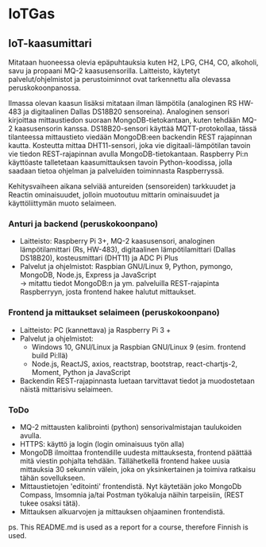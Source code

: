 # IoTGas
## IoT-kaasumittari 
Mitataan huoneessa olevia epäpuhtauksia kuten H2, LPG, CH4, CO, alkoholi, savu ja propaani MQ-2 kaasusensorilla. Laitteisto, käytetyt palvelut/ohjelmistot ja perustoiminnot ovat tarkennettu alla olevassa peruskokoonpanossa.

Ilmassa olevan kaasun lisäksi mitataan ilman lämpötila (analoginen RS HW-483 ja digitaalinen Dallas DS18B20 sensoreina). Analoginen sensori kirjoittaa mittaustiedon suoraan MongoDB-tietokantaan, kuten tehdään MQ-2 kaasusensorin kanssa. DS18B20-sensori käyttää MQTT-protokollaa, tässä tilanteessa mittaustieto viedään MongoDB:een backendin REST rajapinnan kautta. Kosteutta mittaa DHT11-sensori, joka vie digitaali-lämpötilan tavoin vie tiedon REST-rajapinnan avulla MongoDB-tietokantaan. Raspberry Pi:n käyttöaste talletetaan kaasumittauksen tavoin Python-koodissa, jolla saadaan tietoa ohjelman ja palveluiden toiminnasta Raspberryssä. 

Kehitysvaiheen aikana selviää antureiden (sensoreiden) tarkkuudet ja Reactin ominaisuudet, jolloin muotoutuu mittarin ominaisuudet ja käyttöliittymän muoto selaimeen.   

### Anturi ja backend (peruskokoonpano)
- Laitteisto: Raspberry Pi 3+, MQ-2 kaasusensori, analoginen lämpötilamittari (Rs, HW-483), digitaalinen lämpötilamittari (Dallas DS18B20), kosteusmittari (DHT11) ja ADC Pi Plus
- Palvelut ja ohjelmistot: Raspbian GNU/Linux 9, Python, pymongo, MongoDB, Node.js, Express ja JavaScript  
-> mitattu tiedot MongoDB:n ja ym. palveluilla REST-rajapinta Raspberryyn, josta frontend hakee halutut mittaukset.  

### Frontend ja mittaukset selaimeen (peruskokoonpano)
- Laitteisto: PC (kannettava) ja Raspberry Pi 3 + 
- Palvelut ja ohjelmistot: 
  - Windows 10, GNU/Linux ja Raspbian GNU/Linux 9 (esim. frontend build Pi:llä)
  - Node.js, ReactJS, axios, reactstrap, bootstrap, react-chartjs-2, Moment, Python ja JavaScript 
- Backendin REST-rajapinnasta luetaan tarvittavat tiedot ja muodostetaan näistä mittarisivu selaimeen.
 
### ToDo
- MQ-2 mittausten kalibrointi (python) sensorivalmistajan taulukoiden avulla. 
- HTTPS: käyttö ja login (login ominaisuus työn alla)
- MongoDB ilmoittaa frontendille uudesta mittauksesta, frontend päättää mitä viestin pohjalta tehdään. 
  Tällähetkellä frontend hakee uusia mittauksia 30 sekunnin välein, joka on yksinkertainen ja toimiva ratkaisu tähän sovellukseen. 
- Mittaustietojen 'editointi' frontendistä. Nyt käytetään joko MongoDb Compass, Imsomnia ja/tai Postman työkaluja näihin tarpeisiin, (REST tukee osaksi tätä).
- Mittauksen alkuarvojen ja mittauksen ohjaaminen frontendistä.

ps. This README.md is used as a report for a course, therefore Finnish is used. 
